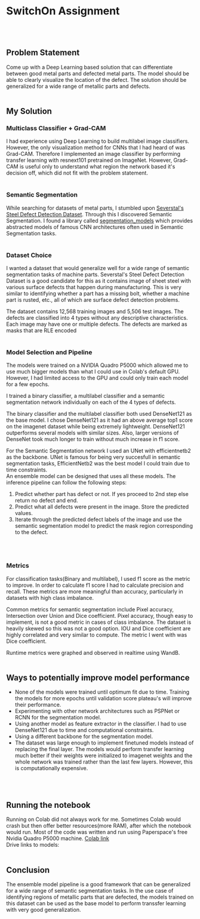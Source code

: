 # SwitchOn Assignment 
<br>
<br>

## Problem Statement
Come up with a Deep Learning based solution that can differentiate between good metal parts and defected metal parts. The model should be able to clearly visualize the location of the defect. The solution should be generalized for a wide range of metallic parts and defects.
<br>
<br>

## My Solution
### Multiclass Classifier + Grad-CAM
I had experience using Deep Learning to build multilabel image classifiers. However, the only visualization method for CNNs that I had heard of was Grad-CAM. Therefore I implemented an image classifier by performing transfer learning with resnext101 pretrained on ImageNet. However, Grad-CAM is useful only to understand what region the network based it's decision off, which did not fit with the problem statement.
<br>
<br>

### Semantic Segmentation
While searching for datasets of metal parts, I stumbled upon [Severstal's Steel Defect Detection Dataset](https://www.kaggle.com/c/severstal-steel-defect-detection). Through this I discovered Semantic Segmentation. I found a library called [segmentation_models](https://github.com/qubvel/segmentation_models) which provides abstracted models of famous CNN architectures often used in Semantic Segmentation tasks. 
<br>
<br>

### Dataset Choice
I wanted a dataset that would generalize well for a wide range of semantic segmentation tasks of machine parts. Severstal's Steel Defect Detection Dataset is a good candidate for this as it contains image of sheet steel with various surface defects that happen during manufacturing.  This is very similar to identifying whether a part has a missing bolt, whether a machine part is rusted, etc., all of which are surface defect detection problems. 
<br>

The dataset contains 12,568 training images and 5,506 test images. The defects are classified into 4 types without any descriptive characteristics. Each image may have one or multiple defects. The defects are marked as masks that are RLE encoded
<br>
<br>

### Model Selection and Pipeline
The models were trained on a NVIDIA Quadro P5000 which allowed me to use much bigger models than what I could use in Colab's default GPU. However, I had limited access to the GPU and could only train each model for a few epochs.
<br>

I trained a binary classifier, a multilabel classifier and a semantic segmentation network individually on each of the 4 types of defects. 
<br>

The binary classifier and the multilabel classifier both used DenseNet121 as the base model. I chose DenseNet121 as it had an above average top1 score on the imagenet dataset while being extremely lightweight. DenseNet121 outperforms several models with similar sizes. Also, larger versions of DenseNet took much longer to train without much increase in f1 score.
<br>

For the Semantic Segmentation network I used an UNet with efficientnetb2 as the backbone. UNet is famous for being very succesfull in semantic segmentation tasks, EfficientNetb2 was the best model I could train due to time constraints. 
<br>
An ensemble model can be designed that uses all these models.
The inference pipeline can follow the following steps:
1. Predict whether part has defect or not. If yes proceed to 2nd step else return no defect and end.
2. Predict what all defects were present in the image. Store the predicted values.
3. Iterate through the predicted defect labels of the image and use the semantic segmentation model to predict the mask region corresponding to the defect. 
<br>
<br>

### Metrics
For classification tasks(Binary and multilabel), I used f1 score as the metric to improve. In order to calculate f1 score I had to calculate precision and recall. These metrics are more meaningful than accuracy, particularly in datasets with high class imbalance.
<br>

Common metrics for semantic segmentation include Pixel accuracy, Intersection over Union and Dice coefficient. Pixel accuracy, though easy to implement, is not a good metric in cases of class imbalance. The dataset is heavily skewed so this was not a good option. IOU and Dice coefficient are highly correlated and very similar to compute. The metric I went with was Dice coefficient.
<br>

Runtime metrics were graphed and observed in realtime using WandB.
<br>
<br>

## Ways to potentially improve model performance
* None of the models were trained until optimum fit due to time. Training the models for more epochs until validation score plateau's will improve their performance.
* Experimenting with other network architectures such as PSPNet or RCNN for the segmentation model.
* Using another model as feature extractor in the classifier. I had to use DenseNet121 due to time and computational constraints.
* Using a different backbone for the segmentation model.
* The dataset was large enough to implement finetuned models instead of replacing the final layer. The models would perform transfer learning much better if their weights were initialized to imagenet weights and the whole network was trained rather than the last few layers. However, this is computationally expensive.
<br>
<br>

## Running the notebook
Running on Colab did not always work for me. Sometimes Colab would crash but then offer better resources(more RAM), after which the notebook would run. Most of the code was written and run using Paperspace's free Nvidia Quadro P5000 machine.
[Colab link](https://colab.research.google.com/drive/1FY852a5BY-_xXEmSR3-TZy-9avaO8_KW?usp=sharing)<br>
Drive links to models:
<br>
<br>

## Conclusion
The ensemble model pipeline is a good framework that can be generalized for a wide range of semantic segmentation tasks. In the use case of identifying regions of metallic parts that are defected, the models trained on this dataset can be used as the base model to perform transsfer learning with very good generalization.
